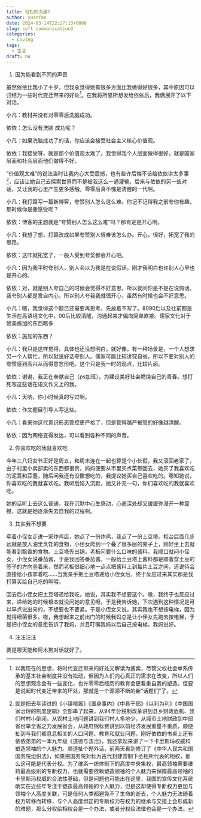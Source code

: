 ```yaml
---
title: 轻松的沟通3
author: yuanfan
date: 2024-03-14T22:27:13+0800
slug: soft communication3
categories:
  - Living
tags:
  - 生活
draft: no
---
```


<!--more-->

1. 因为能看到不同的声音

虽然依依比我小了十岁，但我总觉得她有很多方面比我做得好很多，其中原因可以归结为一些时代变迁带来的好处[^1]。在我将所思所想发给依依后，我俩展开了以下对话。

[^1]:以我现在的思想，将时代变迁带来的好处又解读为酱紫，尽管父权社会单系传承的基本社会制度并没有松动，但因为人们内心真正的需求在改变，所以人们的思想观念会有一些变化，也许零零后经历的教育会更看重自我的塑造。但要是说起时代变迁带来的坏处，那就是一个源源不断的新“话题们”了。

小凡：教材并没有对零零后洗脑成功。

依依：怎么没有洗脑 成功呢？

小凡：如果洗脑成功了的话，你应该会接受社会主义核心价值观。

依依：我接受呀，就是那个价值观太难了。我觉得我个人层面做得很好，就是国家层面和社会层面他们做得不好。

“价值观太难”的说法当时让我内心大受震撼，也有些许后悔不该给依依讲太多事[^2]，应该让她自己去探索世界而不是被我这么一通灌输。后来与依依的另一些对话，又让我的心里产生更多感触。零零后真不愧是清醒的一代啊。

小凡：我打算写一篇新博客，夸赞别人怎么这么难。你记不记得我之前夸你有趣，那时候你是撒感受呢？

依依：博客的主题就是“夸赞别人怎么这么难”吗？那肯定是开心啊。

小凡：我想了想，打算改成如果夸赞别人很难该怎么办。开心，很好，拓宽了我的思路。

依依：这咋就拓宽了，一般人受到夸奖都会开心吧。

小凡：因为我平时夸别人，别人会以为我是在说假话。刚才我明白也许别人心里也是开心的。

依依：对，就是别人夸自己的时候会觉得不好意思，所以就问你是不是在说假话。我夸别人都是发自内心，所以别人夸我我就很开心，虽然有时候也会不好意思。

小凡：嗯，我觉得这个题目还需要再思考，先放着不写了。8090后以及往前都是生活在高语境文化中，00后比较清醒，沟通起来才偏向简单直接。儒家文化对于赞美施加的东西略多

依依：施加的东西？

小凡：我只是这样觉得，具体也还没想明白。就好像，有一种场景是，一个人想求另一个人帮忙，所以就说好话夸别人。儒家可能比较讲究自省，所以不要对别人的夸赞感到高兴从而得意忘形吧。这个只是我一时的观点，比较片面。

依依：谢谢，我正在奉献自己（ps加班）。为建设美好社会燃烧自己的青春。想打死写这些话在语文作文上的我。

小凡：天呐，你小时候真的写过啊。

依依：作文题目引导人写这些。

小凡：看来你这代意识形态管控更严格了，但是管得越严被管的好像越清醒。

依依：因为网络变得发达，可以看到各种不同的声音。

[^2]:就是把去年读过的《小镇喧嚣》《置身事内》《中县干部》《以利为利》《中国国家治理的制度逻辑》全部串了起来，从94年分税制改革讲到县乡财政危机、我们村村小倒闭，从农村土地问题讲到我们村人多地少，从城市土地财政到中部省份举全省之力发展省会，从政府锦标赛讲到以前经济发展重量不重质，顺便扯到与我们都息息相关的人口问题、教育和就业问题，刚好依依的书桌上还有依依弟弟的一本九年级《道德与法治》，我还拿起来讲了一下卡里斯玛权威和塑造领袖的个人魅力。顺道扯个题外话，前两天看到修订了《中华人民共和国国务院组织法》，如果把国务院对标为古代封建帝制下丞相所代表的相权，那么这可能是代表分权。为了维系一统体制下的高度中央集权，最高领袖需要维持最高级别的专断权力，也就需要依赖塑造领袖的个人魅力来保障最高领袖的卡里斯玛权威的合法性基础，但是问题也可能出在这里，我国的宣传文化系统确实在近些年专注于塑造最高领袖的个人魅力，但是这却使得专断权力更加与领袖个人高度关联，可是任何人类都避免不了生命的逝去，个人魅力无法随着权力转移而转移，与个人高度绑定的专断权力在权力的继承与交接上会形成新的难题，那么分权给相权会是一个办法，或者分权给法律也会是一个办法。

2. 你喜欢吃的我就喜欢吃

今年三八妇女节正好是周五，和周末连在一起也算是个小长假，我又滚回老家了。由于村里小卖部卖的东西都很贵，妈妈便要从市里买点菜带回去，她买了我喜欢吃的泥蒿和蒜薹，随后问我还有没撒想吃的，我提议她买自己喜欢吃的。哪知她说，你喜欢吃的我就喜欢吃。我听后陷入沉默，她又补充一句，你们喜欢吃的我就喜欢吃。

她的话听上去这么普通，我在沉默中心生感动，心底深处却又缓缓弥漫开一种震撼，这就是她逐渐失去自我的过程啊。

3. 其实我不想要

牵着小侄女走进一家炸鸡店，她点了一份炸鸡，我点了一份土豆塔。柜台后面几步远就是放入油里烹饪的食物，小侄女爬到一个叠了很多层的凳子上，刚好坐上去就能看到飘香的食物。土豆塔先出锅，老板问要什么口味的酱料，我顺口就问小侄女，小侄女说番茄酱，于是我回答番茄酱。一般给土豆塔上酱料都是顺着穿土豆的签子的方向竖着来，然而老板很细心地一点点把酱料上到每片土豆之间，还说待会直接给小孩拿着吃……当我亲手把土豆塔递给小侄女后，终于反应过来其实那是我打算买给自己吃的啊喂。

回去后小侄女把土豆塔递给我吃，她说，其实我不想要这个。嗷，我终于也反应过来，递给她的时候根本就没问她的意见呀。于是我告诉她，下次遇到这种情况是可以早点说出来的，不想要也不要紧。于是小侄女又说，其实我也不想按电梯，因为觉得细菌很多。嗷，我想起来之前出门的时候我妈总是让小侄女先跑去按电梯，于是把小侄女的意愿告诉了我妈，并且叮嘱我妈以后自己按电梯。我妈说好。

4. 汪汪汪汪

要是哪天能和阿木狗对话就好了。
